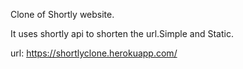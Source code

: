 Clone of Shortly website.

It uses shortly api to shorten the url.Simple and Static.

url: https://shortlyclone.herokuapp.com/
